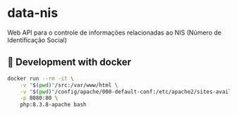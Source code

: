 # data-nis

Web API para o controle de informações relacionadas ao NIS (Número de Identificação Social)

## 🔧 Development with docker

```bash
docker run --rm -it \
    -v "$(pwd)"/src:/var/www/html \
    -v "$(pwd)"/config/apache/000-default-conf:/etc/apache2/sites-available \
    -p 8080:80 \
    php:8.3.8-apache bash
```
